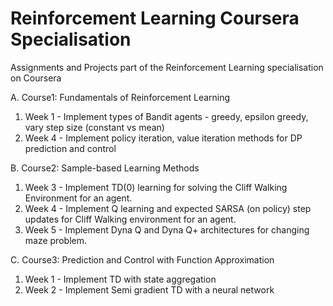 # Reinforcement Learning Coursera Specialisation
Assignments and Projects part of the Reinforcement Learning specialisation on Coursera

A. Course1: Fundamentals of Reinforcement Learning
1. Week 1 - Implement types of Bandit agents - greedy, epsilon greedy, vary step size (constant vs mean)
2. Week 4 - Implement policy iteration, value iteration methods for DP prediction and control

B. Course2: Sample-based Learning Methods
1. Week 3 - Implement TD(0) learning for solving the Cliff Walking Environment for an agent.
2. Week 4 - Implement Q learning and expected SARSA (on policy) step updates for Cliff Walking environment for an agent.
3. Week 5 - Implement Dyna Q and Dyna Q+ architectures for changing maze problem.

C. Course3: Prediction and Control with Function Approximation
1. Week 1 - Implement TD with state aggregation
2. Week 2 - Implement Semi gradient TD with a neural network

